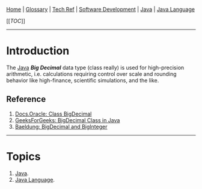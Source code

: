 [Home](/Slalom-LLC/Slalom-Consulting) | [Glossary](/Glossary) | [Tech Ref](/Tech-Ref) | [Software Development](/Tech-Ref/Software-Development) | [Java](/Tech-Ref/Software-Development/Java) | [Java Language](/Tech-Ref/Software-Development/Java/Java-Language)

[[_TOC_]]

---
# Introduction
The [Java](/Tech-Ref/Software-Development/Java) ***Big Decimal*** data type (class really) is used for high-precision arithmetic, i.e. calculations requiring control over scale and rounding behavior like high-finance, scientific simulations, and the like. 

## Reference
1. [Docs.Oracle: Class BigDecimal](https://docs.oracle.com/javase/8/docs/api/java/math/BigDecimal.html#:~:text=A%20BigDecimal%20consists%20of%20an,the%20negation%20of%20the%20scale.)
1. [GeeksForGeeks: BigDecimal Class in Java](https://www.geeksforgeeks.org/bigdecimal-class-java/)
1. [Baeldung: BigDecimal and BigInteger](https://www.baeldung.com/java-bigdecimal-biginteger)

---
# Topics
1. [Java](/Tech-Ref/Software-Development/Java).
1. [Java Language](/Tech-Ref/Software-Development/Java/Java-Language).
